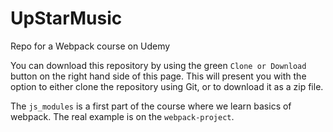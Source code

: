 # UpStarMusic
Repo for a Webpack course on Udemy

You can download this repository by using the green `Clone or Download` button on the right hand side of this page.  This will present you with the option to either clone the repository using Git, or to download it as a zip file.

The `js_modules` is a first part of the course where we learn basics of webpack.
The real example is on the `webpack-project`.


